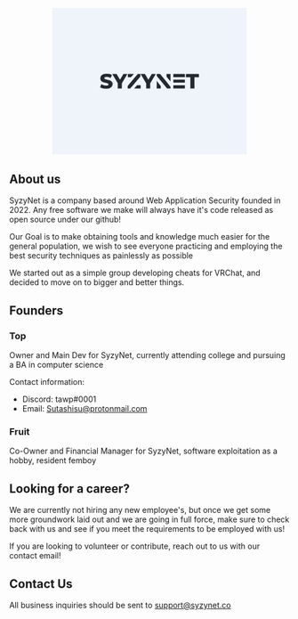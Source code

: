 
<p align="center">
  <img src="assets/inverse.png" width="350" title="SyzyNet Logo">
</p>



## About us
SyzyNet is a company based around Web Application Security founded in 2022. Any free software we make will always have it's code released as open source under our github!

Our Goal is to make obtaining tools and knowledge much easier for the general population, we wish to see everyone practicing and employing the best security techniques as painlessly as possible

We started out as a simple group developing cheats for VRChat, and decided to move on to bigger and better things.

## Founders

### Top
Owner and Main Dev for SyzyNet, currently attending college and pursuing a BA in computer science

Contact information: 
 - Discord: tawp#0001
 - Email: Sutashisu@protonmail.com

### Fruit
Co-Owner and Financial Manager for SyzyNet, software exploitation as a hobby, resident femboy

## Looking for a career?
We are currently not hiring any new employee's, but once we get some more groundwork laid out and we are going in full force, make sure to check back with us and see if you meet the requirements to be employed with us!

If you are looking to volunteer or contribute, reach out to us with our contact email!

## Contact Us

All business inquiries should be sent to support@syzynet.co


